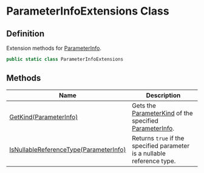 # ParameterInfoExtensions Class
## Definition

Extension methods for [ParameterInfo](https://learn.microsoft.com/en-gb/dotnet/api/System.Reflection.ParameterInfo).

```c#
public static class ParameterInfoExtensions
```

## Methods

| Name | Description |
| ---- | ----------- |
| [GetKind(ParameterInfo)](MrKWatkins.Reflection.ParameterInfoExtensions.GetKind.md) | Gets the [ParameterKind](MrKWatkins.Reflection.ParameterKind.md) of the specified [ParameterInfo](https://learn.microsoft.com/en-gb/dotnet/api/System.Reflection.ParameterInfo). |
| [IsNullableReferenceType(ParameterInfo)](MrKWatkins.Reflection.ParameterInfoExtensions.IsNullableReferenceType.md) | Returns `true` if the specified parameter is a nullable reference type. |

